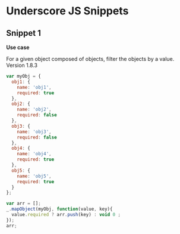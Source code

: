 # Underscore JS Snippets

## Snippet 1

**Use case** 

For a given object composed of objects, filter the objects by a value. Version 1.8.3

```js
var myObj = {
  obj1: {
    name: 'obj1',
    required: true
  },
  obj2: {
    name: 'obj2',
    required: false
  },
  obj3: {
    name: 'obj3',
    required: false
  },
  obj4: {
    name: 'obj4',
    required: true
  },
  obj5: {
    name: 'obj5',
    required: true
  }
};

var arr = [];
_.mapObject(myObj, function(value, key){
  value.required ? arr.push(key) : void 0 ;
});
arr;
```